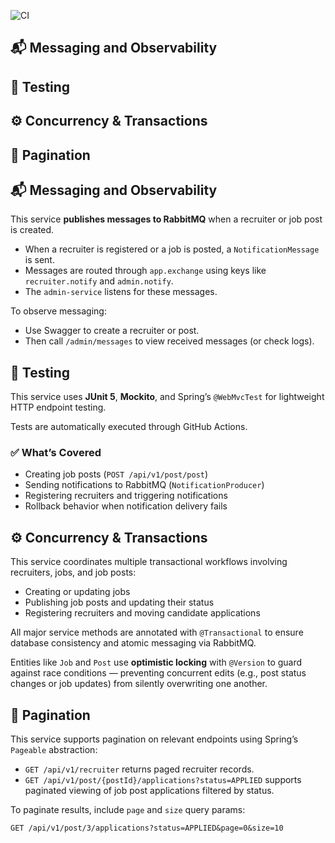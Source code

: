 ![CI](https://github.com/tundeadetunji/quick-hire_recruiter-service/actions/workflows/ci.yml/badge.svg)

## 📬 Messaging and Observability
## 🧪 Testing
## ⚙️ Concurrency & Transactions
## 📘 Pagination


## 📬 Messaging and Observability

This service **publishes messages to RabbitMQ** when a recruiter or job post is created.

- When a recruiter is registered or a job is posted, a `NotificationMessage` is sent.
- Messages are routed through `app.exchange` using keys like `recruiter.notify` and `admin.notify`.
- The `admin-service` listens for these messages.

To observe messaging:
- Use Swagger to create a recruiter or post.
- Then call `/admin/messages` to view received messages (or check logs).

## 🧪 Testing

This service uses **JUnit 5**, **Mockito**, and Spring’s `@WebMvcTest` for lightweight HTTP endpoint testing.

Tests are automatically executed through GitHub Actions.

### ✅ What’s Covered

- Creating job posts (`POST /api/v1/post/post`)
- Sending notifications to RabbitMQ (`NotificationProducer`)
- Registering recruiters and triggering notifications
- Rollback behavior when notification delivery fails

## ⚙️ Concurrency & Transactions

This service coordinates multiple transactional workflows involving recruiters, jobs, and job posts:

- Creating or updating jobs
- Publishing job posts and updating their status
- Registering recruiters and moving candidate applications

All major service methods are annotated with `@Transactional` to ensure database consistency and atomic messaging via RabbitMQ.

Entities like `Job` and `Post` use **optimistic locking** with `@Version` to guard against race conditions — preventing concurrent edits (e.g., post status changes or job updates) from silently overwriting one another.

## 📘 Pagination

This service supports pagination on relevant endpoints using Spring’s `Pageable` abstraction:

- `GET /api/v1/recruiter` returns paged recruiter records.
- `GET /api/v1/post/{postId}/applications?status=APPLIED` supports paginated viewing of job post applications filtered by status.

To paginate results, include `page` and `size` query params:

```http
GET /api/v1/post/3/applications?status=APPLIED&page=0&size=10

